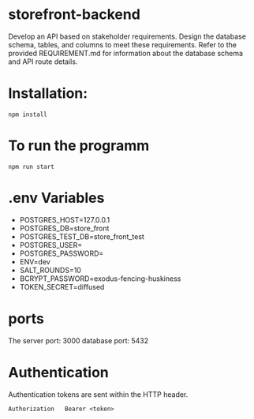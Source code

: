 # storefront-backend

Develop an API based on stakeholder requirements. Design the database schema, tables, and columns to meet these requirements. Refer to the provided REQUIREMENT.md for information about the database schema and API route details.

# Installation:

`npm install`

# To run the programm

`npm run start`

# .env Variables

- POSTGRES_HOST=127.0.0.1
- POSTGRES_DB=store_front
- POSTGRES_TEST_DB=store_front_test
- POSTGRES_USER=
- POSTGRES_PASSWORD=
- ENV=dev
- SALT_ROUNDS=10
- BCRYPT_PASSWORD=exodus-fencing-huskiness
- TOKEN_SECRET=diffused

# ports

The server port: 3000
database port: 5432

# Authentication

Authentication tokens are sent within the HTTP header.

`Authorization   Bearer <token>`
